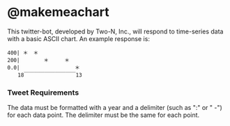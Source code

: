 # @makemeachart

This twitter-bot, developed by Two-N, Inc., will respond to time-series data with a basic ASCII chart. An example response is: 

```
400| ＊　＊
200| 　　　　＊　　　＊
0.0| 　　　　　　　　　　＊
　　18￣￣￣￣￣￣￣￣￣￣13
```

### Tweet Requirements

The data must be formatted with a year and a delimiter (such as ":" or " -") for each data point. The delimiter must be the same for each point. 

